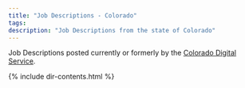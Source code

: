 ```yaml
---
title: "Job Descriptions - Colorado"
tags: 
description: "Job Descriptions from the state of Colorado"
---
```


Job Descriptions posted currently or formerly by the [Colorado Digital Service](https://oit.colorado.gov/cds-open-positions).

{% include dir-contents.html %}

